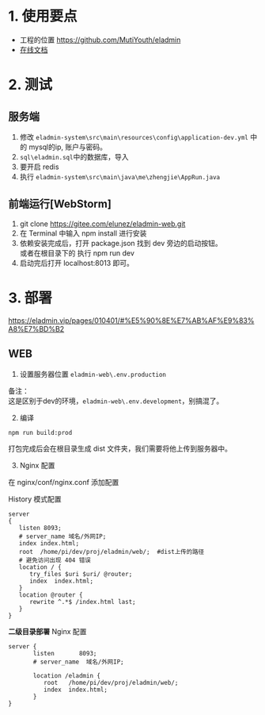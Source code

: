 # 1. 使用要点
* 工程的位置 https://github.com/MutiYouth/eladmin
* [在线文档](https://eladmin.vip/pages/010103/#%E6%89%80%E9%9C%80%E7%8E%AF%E5%A2%83)

# 2. 测试
## 服务端

1) 修改 `eladmin-system\src\main\resources\config\application-dev.yml` 中的 mysql的ip, 账户与密码。
2) `sql\eladmin.sql`中的数据库，导入
3) 要开启 redis
4) 执行 `eladmin-system\src\main\java\me\zhengjie\AppRun.java` 


## 前端运行[WebStorm]

1) git clone https://gitee.com/elunez/eladmin-web.git
2) 在 Terminal 中输入 npm install 进行安装
3) 依赖安装完成后，打开 package.json 找到 dev 旁边的启动按钮。<br/>
   或者在根目录下的 执行 npm run dev 
4) 启动完后打开 localhost:8013 即可。

# 3. 部署
https://eladmin.vip/pages/010401/#%E5%90%8E%E7%AB%AF%E9%83%A8%E7%BD%B2


## WEB
1) 设置服务器位置
`eladmin-web\.env.production`

备注：<br/>
这是区别于dev的环境，`eladmin-web\.env.development`，别搞混了。


2) 编译
```
npm run build:prod
```
打包完成后会在根目录生成 dist 文件夹，我们需要将他上传到服务器中。


3) Nginx 配置

在 nginx/conf/nginx.conf 添加配置 

History 模式配置
```
server
{
   listen 8093;
   # server_name 域名/外网IP;
   index index.html;
   root  /home/pi/dev/proj/eladmin/web/;  #dist上传的路径
   # 避免访问出现 404 错误
   location / {
      try_files $uri $uri/ @router;
      index  index.html;
   }
   location @router {
      rewrite ^.*$ /index.html last;
   }  
} 
```

**二级目录部署**
Nginx 配置
```
server {
	   listen       8093;
	   # server_name  域名/外网IP;

	   location /eladmin {
	      root   /home/pi/dev/proj/eladmin/web/;
	      index  index.html;
	   }
}
```